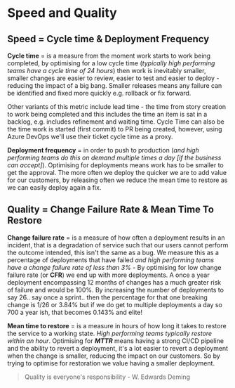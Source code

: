 # Speed and Quality

## Speed = Cycle time & Deployment Frequency

**Cycle time** = is a measure from the moment work starts to work being completed, by optimising for a low cycle time (_typically high performing teams have a cycle time of 24 hours_) then work is inevitably smaller, smaller changes are easier to review, easier to test and easier to deploy - reducing the impact of a big bang. Smaller releases means any failure can be identified and fixed more quickly e.g. rollback or fix forward. 

Other variants of this metric include lead time - the time from story creation to work being completed and this includes the time an item is sat in a backlog, e.g. includes refinement and waiting time. Cycle Time can also be the time work is started (first commit) to PR being created, however, using Azure DevOps we'll use their ticket cycle time as a proxy. 

**Deployment frequency**  = in order to push to production (_and high performing teams do this on demand multiple times a day [if the business can accept]_). Optimising for deployments means work has to be smaller to get the approval. The more often we deploy the quicker we are to add value for our customers, by releasing often we reduce the mean time to restore as we can easily deploy again a fix.

## Quality = Change Failure Rate & Mean Time To Restore

**Change failure rate** = is a measure of how often a deployment results in an incident, that is a degradation of service such that our users cannot perform the outcome intended, this isn't the same as a bug. We measure this as a percentage of deployments that have failed _and high performing teams have a change failure rate of less than 3%_ - By optimising for low change failure rate (or **CFR**) we end up with more deployments. A once a year deployment encompassing 12 months of changes has a much greater risk of failure and would be 100%. By increasing the number of deployments to say 26.. say once a sprint.. then the percentage for that one breaking change is 1/26 or 3.84% but if we do get to multiple deployments a day so 700 a year ish, that becomes 0.143% and elite!

**Mean time to restore** = is a measure in hours of how long it takes to restore the service to a working state. _High performing teams typically restore within an hour_. Optimising for ***MTTR*** means having a strong CI/CD pipeline and the ability to revert a deployment, it's a lot easier to revert a deployment when the change is smaller, reducing the impact on our customers. So by trying to optimise for restoration we value having a smaller deployment.

> Quality is everyone's responsibility - W. Edwards Deming
